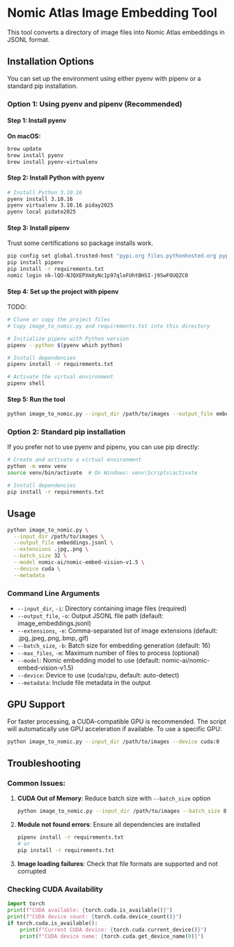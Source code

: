 # Nomic Atlas Image Embedding Tool

This tool converts a directory of image files into Nomic Atlas embeddings in JSONL format.

## Installation Options

You can set up the environment using either pyenv with pipenv or a standard pip installation.

### Option 1: Using pyenv and pipenv (Recommended)

#### Step 1: Install pyenv

**On macOS:**
```bash
brew update
brew install pyenv
brew install pyenv-virtualenv
```

#### Step 2: Install Python with pyenv
```bash
# Install Python 3.10.16
pyenv install 3.10.16
pyenv virtualenv 3.10.16 piday2025
pyenv local pidate2025


```

#### Step 3: Install pipenv
Trust some certifications so package installs work.
```bash
pip config set global.trusted-host "pypi.org files.pythonhosted.org pypi.python.org"
pip install pipenv
pip install -r requirements.txt
nomic login nk-lQO-NJQXEPXmXyNc1p97qloFUhtBHSI-j9SwFOUQZC0

```

#### Step 4: Set up the project with pipenv
TODO:

```bash
# Clone or copy the project files
# Copy image_to_nomic.py and requirements.txt into this directory

# Initialize pipenv with Python version
pipenv --python $(pyenv which python)

# Install dependencies
pipenv install -r requirements.txt

# Activate the virtual environment
pipenv shell
```

#### Step 5: Run the tool

```bash
python image_to_nomic.py --input_dir /path/to/images --output_file embeddings.jsonl
```

### Option 2: Standard pip installation

If you prefer not to use pyenv and pipenv, you can use pip directly:

```bash
# Create and activate a virtual environment
python -m venv venv
source venv/bin/activate  # On Windows: venv\Scripts\activate

# Install dependencies
pip install -r requirements.txt
```

## Usage

```bash
python image_to_nomic.py \
  --input_dir /path/to/images \
  --output_file embeddings.jsonl \
  --extensions .jpg,.png \
  --batch_size 32 \
  --model nomic-ai/nomic-embed-vision-v1.5 \
  --device cuda \
  --metadata
```

### Command Line Arguments

- `--input_dir`, `-i`: Directory containing image files (required)
- `--output_file`, `-o`: Output JSONL file path (default: image_embeddings.jsonl)
- `--extensions`, `-e`: Comma-separated list of image extensions (default: .jpg,.jpeg,.png,.bmp,.gif)
- `--batch_size`, `-b`: Batch size for embedding generation (default: 16)
- `--max_files`, `-m`: Maximum number of files to process (optional)
- `--model`: Nomic embedding model to use (default: nomic-ai/nomic-embed-vision-v1.5)
- `--device`: Device to use (cuda/cpu, default: auto-detect)
- `--metadata`: Include file metadata in the output

## GPU Support

For faster processing, a CUDA-compatible GPU is recommended. The script will automatically use GPU acceleration if available. To use a specific GPU:

```bash
python image_to_nomic.py --input_dir /path/to/images --device cuda:0
```

## Troubleshooting

### Common Issues:

1. **CUDA Out of Memory**: Reduce batch size with `--batch_size` option
   ```bash
   python image_to_nomic.py --input_dir /path/to/images --batch_size 8
   ```

2. **Module not found errors**: Ensure all dependencies are installed
   ```bash
   pipenv install -r requirements.txt
   # or
   pip install -r requirements.txt
   ```

3. **Image loading failures**: Check that file formats are supported and not corrupted

### Checking CUDA Availability

```python
import torch
print(f"CUDA available: {torch.cuda.is_available()}")
print(f"CUDA device count: {torch.cuda.device_count()}")
if torch.cuda.is_available():
    print(f"Current CUDA device: {torch.cuda.current_device()}")
    print(f"CUDA device name: {torch.cuda.get_device_name(0)}")
```